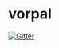 # vorpal

[![Gitter](https://badges.gitter.im/Join%20Chat.svg)](https://gitter.im/promethi0s/vorpal?utm_source=badge&utm_medium=badge&utm_campaign=pr-badge&utm_content=badge)